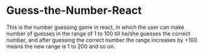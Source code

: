 # Guess-the-Number-React
This is the number guessing game in react, in which the user can make number of guesses in the range of 1 to 100 till he/she guesses the correct number, and after guessing the correct number the range increases by +100 means the new range is 1 to 200 and so on.
